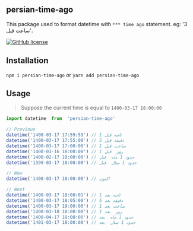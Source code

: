 ## persian-time-ago 
This package used to format datetime with `*** time ago` statement. eg: '3 ساعت قبل'.

[![GitHub license](https://img.shields.io/badge/license-MIT-blue.svg)](https://github.com/realsaeedhassani/persian-time-ago/blob/main/LICENSE)

## Installation

```npm i persian-time-ago```
or
```yarn add persian-time-ago```

## Usage

> Suppose the current time is equal to `1400-03-17 18:00:00`

```js
import datetime  from  'persian-time-ago'

// Previous
datetime('1400-03-17 17:59:59') // 1 ثانیه قبل
datetime('1400-03-17 17:55:00') // 5 دقیقه قبل
datetime('1400-03-17 17:00:00') // 1 ساعت قبل
datetime('1400-03-16 18:00:00') // 1 روز  قبل
datetime('1400-02-17 18:00:00') // حدود 1 ماه  قبل
datetime('1399-03-17 18:00:00') // حدود 1 سال  قبل

// Now
datetime('1400-03-17 18:00:00') // اکنون

// Next
datetime('1400-03-17 18:00:01') // 1 ثانیه بعد
datetime('1400-03-17 18:05:00') // 5 دقیقه بعد
datetime('1400-03-17 19:00:00') // 1 ساعت بعد
datetime('1400-03-18 18:00:00') // 1 روز  بعد
datetime('1400-04-17 18:00:00') // حدود 1 ماه  بعد
datetime('1401-03-17 18:00:00') // حدود 1 سال  بعد
```
